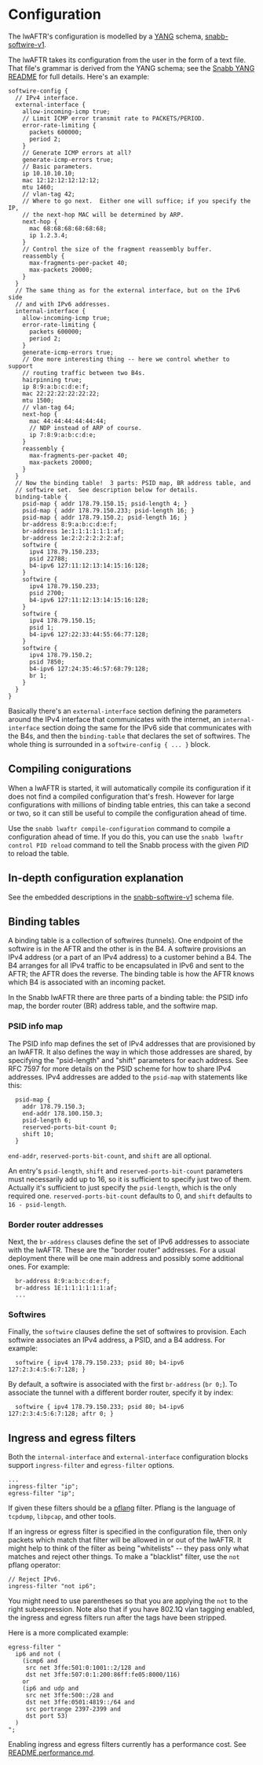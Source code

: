 # Configuration

The lwAFTR's configuration is modelled by a
[YANG](https://tools.ietf.org/html/rfc6020) schema,
[snabb-softwire-v1](../../../lib/yang/snabb-softwire-v1.yang).

The lwAFTR takes its configuration from the user in the form of a text
file.  That file's grammar is derived from the YANG schema; see the
[Snabb YANG README](../../../lib/yang/README.md) for full details.
Here's an example:

```
softwire-config {
  // IPv4 interface.
  external-interface {
    allow-incoming-icmp true;
    // Limit ICMP error transmit rate to PACKETS/PERIOD.
    error-rate-limiting {
      packets 600000;
      period 2;
    }
    // Generate ICMP errors at all?
    generate-icmp-errors true;
    // Basic parameters.
    ip 10.10.10.10;
    mac 12:12:12:12:12:12;
    mtu 1460;
    // vlan-tag 42;
    // Where to go next.  Either one will suffice; if you specify the IP,
    // the next-hop MAC will be determined by ARP.
    next-hop {
      mac 68:68:68:68:68:68;
      ip 1.2.3.4;
    }
    // Control the size of the fragment reassembly buffer.
    reassembly {
      max-fragments-per-packet 40;
      max-packets 20000;
    }
  }
  // The same thing as for the external interface, but on the IPv6 side
  // and with IPv6 addresses.
  internal-interface {
    allow-incoming-icmp true;
    error-rate-limiting {
      packets 600000;
      period 2;
    }
    generate-icmp-errors true;
    // One more interesting thing -- here we control whether to support
    // routing traffic between two B4s.
    hairpinning true;
    ip 8:9:a:b:c:d:e:f;
    mac 22:22:22:22:22:22;
    mtu 1500;
    // vlan-tag 64;
    next-hop {
      mac 44:44:44:44:44:44;
      // NDP instead of ARP of course.
      ip 7:8:9:a:b:c:d:e;
    }
    reassembly {
      max-fragments-per-packet 40;
      max-packets 20000;
    }
  }
  // Now the binding table!  3 parts: PSID map, BR address table, and
  // softwire set.  See description below for details.
  binding-table {
    psid-map { addr 178.79.150.15; psid-length 4; }
    psid-map { addr 178.79.150.233; psid-length 16; }
    psid-map { addr 178.79.150.2; psid-length 16; }
    br-address 8:9:a:b:c:d:e:f;
    br-address 1e:1:1:1:1:1:1:af;
    br-address 1e:2:2:2:2:2:2:af;
    softwire {
      ipv4 178.79.150.233;
      psid 22788;
      b4-ipv6 127:11:12:13:14:15:16:128;
    }
    softwire {
      ipv4 178.79.150.233;
      psid 2700;
      b4-ipv6 127:11:12:13:14:15:16:128;
    }
    softwire {
      ipv4 178.79.150.15;
      psid 1;
      b4-ipv6 127:22:33:44:55:66:77:128;
    }
    softwire {
      ipv4 178.79.150.2;
      psid 7850;
      b4-ipv6 127:24:35:46:57:68:79:128;
      br 1;
    }
  }
}
```

Basically there's an `external-interface` section defining the
parameters around the IPv4 interface that communicates with the
internet, an `internal-interface` section doing the same for the IPv6
side that communicates with the B4s, and then the `binding-table` that
declares the set of softwires.  The whole thing is surrounded in a
`softwire-config { ... }` block.

## Compiling conigurations

When a lwAFTR is started, it will automatically compile its
configuration if it does not find a compiled configuration that's fresh.
However for large configurations with millions of binding table entries,
this can take a second or two, so it can still be useful to compile the
configuration ahead of time.

Use the `snabb lwaftr compile-configuration` command to compile a
configuration ahead of time.  If you do this, you can use the `snabb
lwaftr control PID reload` command to tell the Snabb process with the
given *PID* to reload the table.

## In-depth configuration explanation

See the embedded descriptions in the
[snabb-softwire-v1](../../../lib/yang/snabb-softwire-v1.yang) schema
file.

## Binding tables

A binding table is a collection of softwires (tunnels).  One endpoint
of the softwire is in the AFTR and the other is in the B4.  A
softwire provisions an IPv4 address (or a part of an IPv4 address) to
a customer behind a B4.  The B4 arranges for all IPv4 traffic to be
encapsulated in IPv6 and sent to the AFTR; the AFTR does the reverse.
The binding table is how the AFTR knows which B4 is associated with
an incoming packet.

In the Snabb lwAFTR there are three parts of a binding table: the PSID
info map, the border router (BR) address table, and the softwire map.

### PSID info map

The PSID info map defines the set of IPv4 addresses that are provisioned
by an lwAFTR.  It also defines the way in which those addresses are
shared, by specifying the "psid-length" and "shift" parameters for each
address.  See RFC 7597 for more details on the PSID scheme for how to
share IPv4 addresses.  IPv4 addresses are added to the `psid-map` with
statements like this:

```
  psid-map {
    addr 178.79.150.3;
    end-addr 178.100.150.3;
    psid-length 6;
    reserved-ports-bit-count 0;
    shift 10;
  }
```

`end-addr`, `reserved-ports-bit-count`, and `shift` are all optional.  

An entry's `psid-length`, `shift` and `reserved-ports-bit-count`
parameters must necessarily add up to 16, so it is sufficient to specify
just two of them.  Actually it's sufficient to just specify the
`psid-length`, which is the only required one.
`reserved-ports-bit-count` defaults to 0, and `shift` defaults to `16 -
psid-length`.

### Border router addresses

Next, the `br-address` clauses define the set of IPv6 addresses to
associate with the lwAFTR.  These are the "border router" addresses.
For a usual deployment there will be one main address and possibly some
additional ones.  For example:

```
  br-address 8:9:a:b:c:d:e:f;
  br-address 1E:1:1:1:1:1:1:af;
  ...
```

### Softwires

Finally, the `softwire` clauses define the set of softwires to
provision.  Each softwire associates an IPv4 address, a PSID, and a B4
address.  For example:

```
  softwire { ipv4 178.79.150.233; psid 80; b4-ipv6 127:2:3:4:5:6:7:128; }
```

By default, a softwire is associated with the first `br-address`
(`br 0;`).  To associate the tunnel with a different border router,
specify it by index:

```
  softwire { ipv4 178.79.150.233; psid 80; b4-ipv6 127:2:3:4:5:6:7:128; aftr 0; }
```

## Ingress and egress filters

Both the `internal-interface` and `external-interface` configuration
blocks support `ingress-filter` and `egress-filter` options.
```
...
ingress-filter "ip";
egress-filter "ip";
```

If given these filters should be a
[pflang](https://github.com/Igalia/pflua/blob/master/doc/pflang.md)
filter.  Pflang is the language of `tcpdump`, `libpcap`, and other
tools.

If an ingress or egress filter is specified in the configuration file,
then only packets which match that filter will be allowed in or out of
the lwAFTR.  It might help to think of the filter as being "whitelists"
-- they pass only what matches and reject other things.  To make a
"blacklist" filter, use the `not` pflang operator:

```
// Reject IPv6.
ingress-filter "not ip6";
```

You might need to use parentheses so that you are applying the `not` to
the right subexpression.  Note also that if you have 802.1Q vlan tagging
enabled, the ingress and egress filters run after the tags have been
stripped.

Here is a more complicated example:

```
egress-filter "
  ip6 and not (
    (icmp6 and
     src net 3ffe:501:0:1001::2/128 and
     dst net 3ffe:507:0:1:200:86ff:fe05:8000/116)
    or
    (ip6 and udp and
     src net 3ffe:500::/28 and
     dst net 3ffe:0501:4819::/64 and
     src portrange 2397-2399 and
     dst port 53)
  )
";
```

Enabling ingress and egress filters currently has a performance cost.
See [README.performance.md](README.performance.md).
